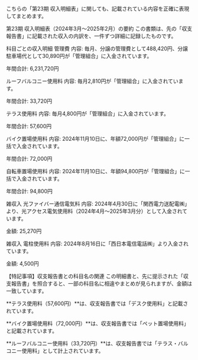こちらの「第23期 収入明細表」に関しても、記載されている内容を正確に表現してまとめます。

第23期 収入明細表（2024年3月～2025年2月）の要約
この書類は、先の「収支報告書」に記載された収入の内訳を、一件ずつ詳細に記録したものです。

科目ごとの収入明細
管理費
内容: 毎月、分譲の管理費として488,420円、分譲駐車場代として30,890円が「管理組合」に入金されています。

年間合計: 6,231,720円

ルーフバルコニー使用料
内容: 毎月2,810円が「管理組合」に入金されています。

年間合計: 33,720円

テラス使用料
内容: 毎月4,800円が「管理組合」に入金されています。

年間合計: 57,600円

バイク置場使用料
内容: 2024年11月10日に、年額72,000円が「管理組合」に一括で入金されています。

年間合計: 72,000円

自転車置場使用料
内容: 2024年11月10日に、年額94,800円が「管理組合」に一括で入金されています。

年間合計: 94,800円

雑収入 光ファイバー通信電気料
内容: 2024年4月30日に「関西電力送配電㈱」より、光アクセス電気使用料（2024年4月～2025年3月分）として入金されています。

金額: 25,270円

雑収入 電柱使用料
内容: 2024年8月16日に「西日本電信電話㈱」より入金されています。

金額: 4,500円

【特記事項】収支報告書との科目名の関連
この明細書と、先に提示された「収支報告書」を照合すると、一部の科目名に相違やまとめが見られますが、金額は一致しています。

**テラス使用料（57,600円）**は、収支報告書では「デスク使用料」と記載されています。

**バイク置場使用料（72,000円）**は、収支報告書では「ペット置場使用料」と記載されています。

**ルーフバルコニー使用料（33,720円）**は、収支報告書では「テラス・バルコニー使用料」として計上されています。